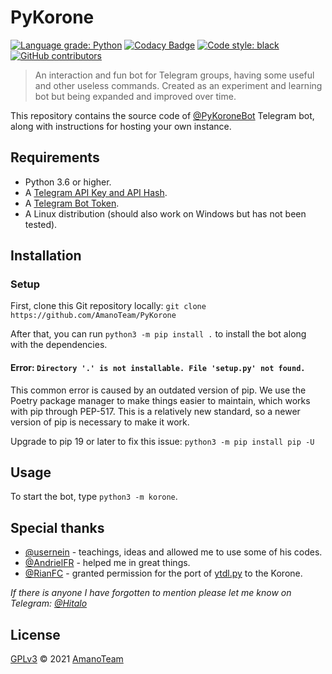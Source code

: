 # PyKorone

[![Language grade: Python](https://img.shields.io/lgtm/grade/python/g/AmanoTeam/PyKorone.svg?logo=lgtm&logoWidth=18)](https://lgtm.com/projects/g/AmanoTeam/PyKorone/context:python)
[![Codacy Badge](https://api.codacy.com/project/badge/Grade/75894dccef324798b452791297624e0a)](https://app.codacy.com/gh/AmanoTeam/PyKorone?utm_source=github.com&utm_medium=referral&utm_content=AmanoTeam/PyKorone&utm_campaign=Badge_Grade_Settings)
[![Code style: black](https://img.shields.io/badge/code%20style-black-000000.svg)](https://github.com/psf/black)
[![GitHub contributors](https://img.shields.io/github/contributors/AmanoTeam/PyKorone.svg)](https://GitHub.com/AmanoTeam/PyKorone/graphs/contributors/)

> An interaction and fun bot for Telegram groups, having some useful and other useless commands.
> Created as an experiment and learning bot but being expanded and improved over time.

This repository contains the source code of [@PyKoroneBot](https://t.me/PyKoroneBot) Telegram bot, along with instructions for hosting your own instance.

## Requirements

- Python 3.6 or higher.
- A [Telegram API Key and API Hash](https://docs.pyrogram.org/intro/setup#api-keys).
- A [Telegram Bot Token](https://t.me/botfather).
- A Linux distribution (should also work on Windows but has not been tested).

## Installation

### Setup

First, clone this Git repository locally:
`git clone https://github.com/AmanoTeam/PyKorone`

After that, you can run `python3 -m pip install .` to install the bot along with the dependencies.

#### Error: `Directory '.' is not installable. File 'setup.py' not found.`

This common error is caused by an outdated version of pip. We use the Poetry
package manager to make things easier to maintain, which works with pip through
PEP-517. This is a relatively new standard, so a newer version of pip is necessary
to make it work.

Upgrade to pip 19 or later to fix this issue: `python3 -m pip install pip -U`

## Usage

To start the bot, type `python3 -m korone`.

## Special thanks

- [@usernein](https://github.com/usernein) - teachings, ideas and allowed me to use some of his codes.
- [@AndrielFR](https://github.com/AndrielFR) - helped me in great things.
- [@RianFC](https://github.com/RianFC) - granted permission for the port of [ytdl.py](https://t.me/UserLixoPlugins/78) to the Korone.

_If there is anyone I have forgotten to mention please let me know on Telegram: [@Hitalo](https://t.me/Hitalo)_

## License

[GPLv3](https://github.com/AmanoTeam/PyKorone/blob/main/LICENSE) © 2021 [AmanoTeam](https//github.com/AmanoTeam)
